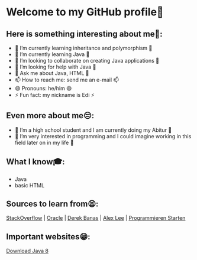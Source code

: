 # Welcome to my GitHub profile👋

## Here is something interesting about me🤣:

- 🔭 I’m currently learning inheritance and polymorphism 🔭
- 🌱 I’m currently learning Java 🌱
- 👯 I’m looking to collaborate on creating Java applications 👯
- 🤔 I’m looking for help with Java 🤔
- 💬 Ask me about Java, HTML 💬
- 📫 How to reach me: send me an e-mail 📫
- 😄 Pronouns: he/him 😄
- ⚡ Fun fact: my nickname is Edi ⚡

## Even more about me😒:

- 🧑 I’m a high school student and I am currently doing my Abitur 🧑
- 🤵 I’m very interested in programming and I could imagine working in this field later on in my life 🤵

##  What I know🎓:

- Java
- basic HTML

## Sources to learn from😫:

[StackOverflow](https://stackoverflow.com/) |
[Oracle](https://www.oracle.com/index.html) |
[Derek Banas](https://www.youtube.com/channel/UCwRXb5dUK4cvsHbx-rGzSgw) |
[Alex Lee](https://www.youtube.com/channel/UC_fFL5jgoCOrwAVoM_fBYwA) |
[Programmieren Starten](https://www.youtube.com/channel/UCVdfgrCLfJQfO5EgPlzaYAQ)

## Important websites😁:

[Download Java 8](https://www.java.com/de/download/)
